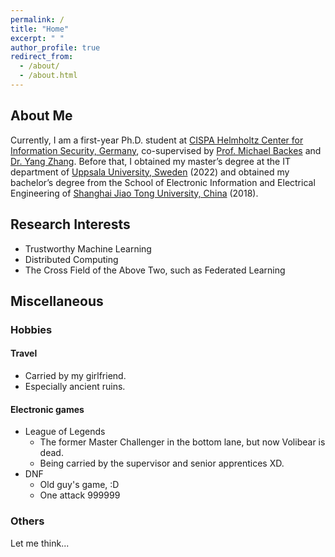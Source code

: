 ```yaml
---
permalink: /
title: "Home"
excerpt: " "
author_profile: true
redirect_from: 
  - /about/
  - /about.html
---
```

## About Me
Currently, I am a first-year Ph.D. student at [CISPA Helmholtz Center for Information Security, Germany](https://cispa.de/en), co-supervised by [Prof. Michael Backes](https://cispa.de/en/people/backes) and [Dr. Yang Zhang](https://yangzhangalmo.github.io/). Before that, I obtained my master’s degree at the IT department of [Uppsala University, Sweden](https://www.uu.se/en) (2022) and obtained my bachelor’s degree from the School of Electronic Information and Electrical Engineering of [Shanghai Jiao Tong University, China](https://en.sjtu.edu.cn/) (2018).

## Research Interests
* Trustworthy Machine Learning
* Distributed Computing
* The Cross Field of the Above Two, such as Federated Learning

## Miscellaneous

### Hobbies

#### Travel
* Carried by my girlfriend.
* Especially ancient ruins.

#### Electronic games
* League of Legends
  * The former Master Challenger in the bottom lane, but now Volibear is dead.
  * Being carried by the supervisor and senior apprentices XD.
* DNF 
  * Old guy's game, :D
  * One attack 999999

### Others
Let me think...
